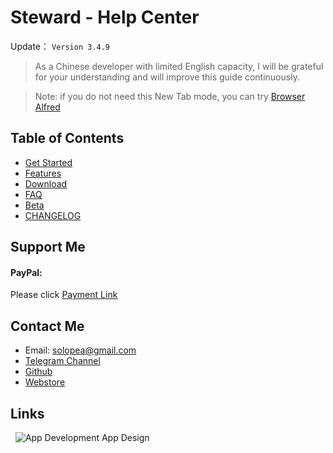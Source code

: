 Steward - Help Center
=======

Update： `Version 3.4.9`

> As a Chinese developer with limited English capacity, I will be grateful for your understanding and will improve this guide continuously.

> Note: if you do not need this New Tab mode, you can try [Browser Alfred](https://chrome.google.com/webstore/detail/jglmompgeddkbcdamdknmebaimldkkbl)

Table of Contents
---

- [Get Started](guide.md)
- [Features](features.md)
- [Download](download.md)
- [FAQ](FAQ.md)
- [Beta](Beta.md)
- [CHANGELOG](CHANGELOG.md)

Support Me
---
<div>
    <h4>PayPal:</h4> Please click <a href="https://paypal.me/tomasy/5" target="_blank">Payment Link</a>
</div>

## Contact Me
* Email: solopea@gmail.com
* [Telegram Channel](https://t.me/chromesteward)
* [Github](https://github.com/solobat/Steward/issues/new)
* [Webstore](https://chrome.google.com/webstore/detail/dnkhdiodfglfckibnfcjbgddcgjgkacd/support)

Links
---
<a style="text-decoration: none;" href=""> 
    <img src="https://s3-ap-southeast-1.amazonaws.com/tobyblog/EDM/hellotoby_approvedpros_english.png" alt="App Development App Design" height="auto" width="auto" /> 
</a>
